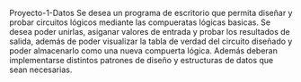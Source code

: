 Proyecto-1-Datos
Se desea un programa de escritorio que permita diseñar y probar circuitos lógicos mediante las compueratas lógicas basicas. Se desea poder unirlas, asiganar valores de entrada y probar los resultados de salida, además de poder visualizar la tabla de verdad del circuito diseñado y poder almacenarlo como una nueva compuerta lógica. Además deberan implementarse distintos patrones de diseño y estructuras de datos que sean necesarias.
